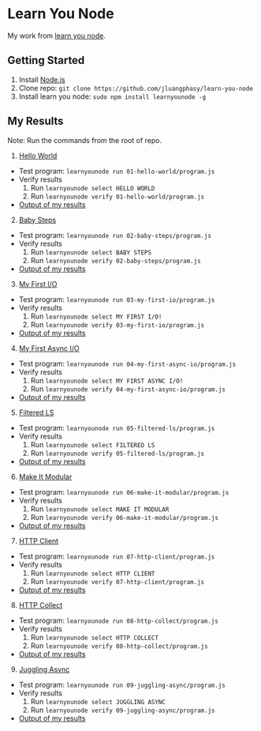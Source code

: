 # Learn You Node

My work from [learn you node](https://github.com/workshopper/learnyounode).

## Getting Started
1. Install [Node.js](http://nodejs.org)
2. Clone repo: `git clone https://github.com/jluangphasy/learn-you-node`
3. Install learn you node: `sudo npm install learnyounode -g`

## My Results

Note: Run the commands from the root of repo.

1. [Hello World](01-hello-world)
  - Test program: `learnyounode run 01-hello-world/program.js`
  - Verify results
    1. Run `learnyounode select HELLO WORLD`
    2. Run `learnyounode verify 01-hello-world/program.js`
  - [Output of my results](01-hello-world/results.txt)
2. [Baby Steps](02-baby-steps)
  - Test program: `learnyounode run 02-baby-steps/program.js`
  - Verify results
    1. Run `learnyounode select BABY STEPS`
    2. Run `learnyounode verify 02-baby-steps/program.js`
  - [Output of my results](02-baby-steps/results.txt)
3. [My First I/O](03-my-first-io)
  - Test program: `learnyounode run 03-my-first-io/program.js`
  - Verify results
    1. Run `learnyounode select MY FIRST I/O!`
    2. Run `learnyounode verify 03-my-first-io/program.js`
  - [Output of my results](03-my-first-io/results.txt)
4. [My First Async I/O](04-my-first-async-io)
  - Test program: `learnyounode run 04-my-first-async-io/program.js`
  - Verify results
    1. Run `learnyounode select MY FIRST ASYNC I/O!`
    2. Run `learnyounode verify 04-my-first-async-io/program.js`
  - [Output of my results](04-my-first-async-io/results.txt)
5. [Filtered LS](05-filtered-ls)
  - Test program: `learnyounode run 05-filtered-ls/program.js`
  - Verify results
    1. Run `learnyounode select FILTERED LS`
    2. Run `learnyounode verify 05-filtered-ls/program.js`
  - [Output of my results](05-filtered-ls/results.txt)
6. [Make It Modular](06-make-it-modular)
  - Test program: `learnyounode run 06-make-it-modular/program.js`
  - Verify results
    1. Run `learnyounode select MAKE IT MODULAR`
    2. Run `learnyounode verify 06-make-it-modular/program.js`
  - [Output of my results](06-make-it-modular/results.txt)
7. [HTTP Client](07-http-client)
  - Test program: `learnyounode run 07-http-client/program.js`
  - Verify results
    1. Run `learnyounode select HTTP CLIENT`
    2. Run `learnyounode verify 07-http-client/program.js`
  - [Output of my results](07-http-client/results.txt)
8. [HTTP Collect](08-http-collect)
  - Test program: `learnyounode run 08-http-collect/program.js`
  - Verify results
    1. Run `learnyounode select HTTP COLLECT`
    2. Run `learnyounode verify 08-http-collect/program.js`
  - [Output of my results](08-http-collect/results.txt)
9. [Juggling Async](09-juggling-async)
  - Test program: `learnyounode run 09-juggling-async/program.js`
  - Verify results
    1. Run `learnyounode select JUGGLING ASYNC`
    2. Run `learnyounode verify 09-juggling-async/program.js`
  - [Output of my results](09-juggling-async/results.txt)
